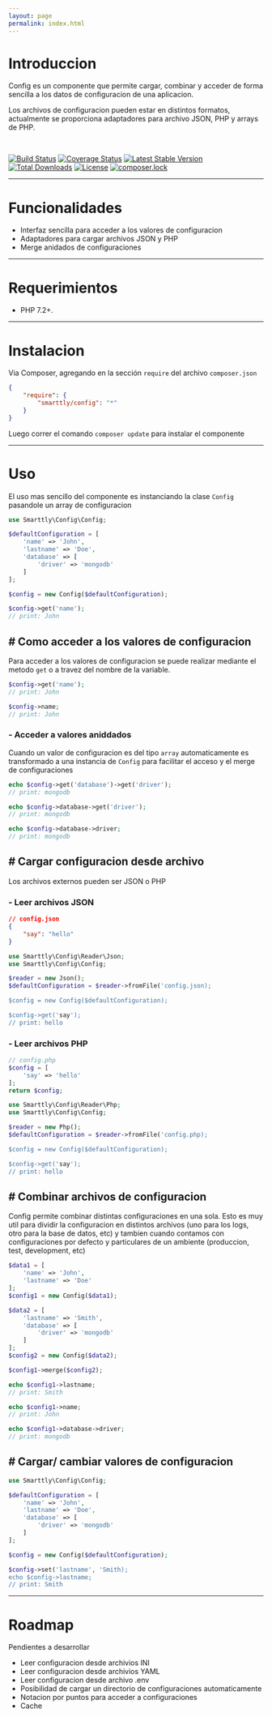 ```yaml
---
layout: page
permalink: index.html
---
```


# <a name="introduccion"></a> Introduccion

Config es un componente que permite cargar, combinar y acceder de forma sencilla a los datos de configuracion de una aplicacion.

Los archivos de configuracion pueden estar en distintos formatos, actualmente se proporciona adaptadores para archivo JSON, PHP y arrays de PHP.

<br />

[![Build Status](https://travis-ci.org/mostofreddy/smarttly_config.svg?branch=master)](https://travis-ci.org/mostofreddy/smarttly_config)
[![Coverage Status](https://coveralls.io/repos/github/mostofreddy/smarttly_config/badge.svg?branch=master)](https://coveralls.io/github/mostofreddy/smarttly_config?branch=master)
[![Latest Stable Version](https://poser.pugx.org/smarttly/config/v/stable)](https://packagist.org/packages/smarttly/config)
[![Total Downloads](https://poser.pugx.org/smarttly/config/downloads)](https://packagist.org/packages/smarttly/config)
[![License](https://poser.pugx.org/smarttly/config/license)](https://packagist.org/packages/smarttly/config)
[![composer.lock](https://poser.pugx.org/smarttly/config/composerlock)](https://packagist.org/packages/smarttly/config)

-- ---

# <a name="funcionalidades"></a> Funcionalidades

* Interfaz sencilla para acceder a los valores de configuracion
* Adaptadores para cargar archivos JSON y PHP
* Merge anidados de configuraciones

-- ---

# <a name="requerimientos"></a> Requerimientos

* PHP 7.2+.

-- ---

# <a name="instalacion"></a> Instalacion

Via Composer, agregando en la sección `require` del archivo `composer.json`

```json
{
    "require": {
        "smarttly/config": "*"
    }
}
```

Luego correr el comando `composer update` para instalar el componente

-- ---

# <a name="uso"></a> Uso

El uso mas sencillo del componente es instanciando la clase `Config` pasandole un array de configuracion

```php
use Smarttly\Config\Config;

$defaultConfiguration = [
    'name' => 'John',
    'lastname' => 'Doe',
    'database' => [
        'driver' => 'mongodb'
    ]
];

$config = new Config($defaultConfiguration);

$config->get('name');
// print: John
```

## <span class="numeral">\#</span> Como acceder a los valores de configuracion

Para acceder a los valores de configuracion se puede realizar mediante el metodo `get` o a travez del nombre de la variable.

```php
$config->get('name');
// print: John

$config->name;
// print: John
```

### \- Acceder a valores aniddados

Cuando un valor de configuracion es del tipo `array` automaticamente es transformado a una instancia de `Config` para facilitar el acceso y el merge de configuraciones

```php
echo $config->get('database')->get('driver');
// print: mongodb

echo $config->database->get('driver');
// print: mongodb

echo $config->database->driver;
// print: mongodb
```

## <span class="numeral">\#</span>  Cargar configuracion desde archivo

Los archivos externos pueden ser JSON o PHP

### \- Leer archivos JSON

```json
// config.json
{
    "say": "hello"
}
```

```php
use Smarttly\Config\Reader\Json;
use Smarttly\Config\Config;

$reader = new Json();
$defaultConfiguration = $reader->fromFile('config.json);

$config = new Config($defaultConfiguration);

$config->get('say');
// print: hello
```

### \- Leer archivos PHP

```php
// config.php
$config = [
    'say' => 'hello'
];
return $config;
```

```php
use Smarttly\Config\Reader\Php;
use Smarttly\Config\Config;

$reader = new Php();
$defaultConfiguration = $reader->fromFile('config.php);

$config = new Config($defaultConfiguration);

$config->get('say');
// print: hello
```

## <span class="numeral">\#</span> Combinar archivos de configuracion

Config permite combinar distintas configuraciones en una sola. Esto es muy util para dividir la configuracion en distintos archivos (uno para los logs, otro para la base de datos, etc) y tambien cuando contamos con configuraciones por defecto y particulares de un ambiente (produccion, test, development, etc)

```php
$data1 = [
    'name' => 'John',
    'lastname' => 'Doe'
];
$config1 = new Config($data1);

$data2 = [
    'lastname' => 'Smith',
    'database' => [
        'driver' => 'mongodb'
    ]
];
$config2 = new Config($data2);

$config1->merge($config2);

echo $config1->lastname;
// print: Smith

echo $config1->name;
// print: John

echo $config1->database->driver;
// print: mongodb
```

## <span class="numeral">\#</span> Cargar/ cambiar valores de configuracion

```php
use Smarttly\Config\Config;

$defaultConfiguration = [
    'name' => 'John',
    'lastname' => 'Doe',
    'database' => [
        'driver' => 'mongodb'
    ]
];

$config = new Config($defaultConfiguration);

$config->set('lastname', 'Smith);
echo $config->lastname;
// print: Smith
```

-- ---

# <a name="roadmap"></a> Roadmap

Pendientes a desarrollar

* Leer configuracion desde archivios INI
* Leer configuracion desde archivios YAML
* Leer configuracion desde archivo .env
* Posibilidad de cargar un directorio de configuraciones automaticamente
* Notacion por puntos para acceder a configuraciones
* Cache

<br/>

